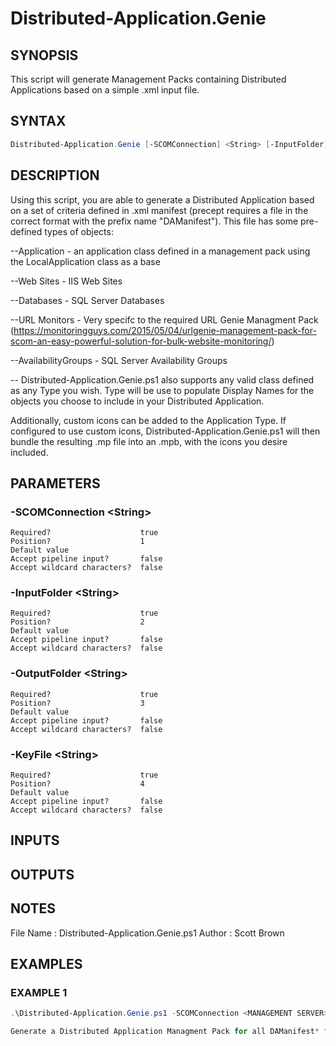# Distributed-Application.Genie
## SYNOPSIS
This script will generate Management Packs containing Distributed Applications based on a simple .xml input file.

## SYNTAX
```powershell
Distributed-Application.Genie [-SCOMConnection] <String> [-InputFolder] <String> [-OutputFolder] <String> [-KeyFile] <String> [<CommonParameters>]
```

## DESCRIPTION
Using this script, you are able to generate a Distributed Application based on a set of criteria defined in .xml manifest (precept requires a file in the correct format with the prefix name "DAManifest"). This file has some pre-defined types of objects:

--Application - an application class defined in a management pack using the LocalApplication class as a base

--Web Sites - IIS Web Sites

--Databases - SQL Server Databases

--URL Monitors - Very specifc to the required URL Genie Managment Pack (https://monitoringguys.com/2015/05/04/urlgenie-management-pack-for-scom-an-easy-powerful-solution-for-bulk-website-monitoring/)

--AvailabilityGroups - SQL Server Availability Groups

-- Distributed-Application.Genie.ps1 also supports any valid class defined as any Type you wish. Type will be use to populate Display Names for the objects you choose to include in your Distributed Application.

Additionally, custom icons can be added to the Application Type. If configured to use custom icons, Distributed-Application.Genie.ps1 
will then bundle the resulting .mp file into an .mpb, with the icons you desire included.

## PARAMETERS
### -SCOMConnection &lt;String&gt;

```
Required?                    true
Position?                    1
Default value
Accept pipeline input?       false
Accept wildcard characters?  false
```
 
### -InputFolder &lt;String&gt;

```
Required?                    true
Position?                    2
Default value
Accept pipeline input?       false
Accept wildcard characters?  false
```
 
### -OutputFolder &lt;String&gt;

```
Required?                    true
Position?                    3
Default value
Accept pipeline input?       false
Accept wildcard characters?  false
```
 
### -KeyFile &lt;String&gt;

```
Required?                    true
Position?                    4
Default value
Accept pipeline input?       false
Accept wildcard characters?  false
```

## INPUTS


## OUTPUTS


## NOTES
File Name  : Distributed-Application.Genie.ps1
Author     : Scott Brown

## EXAMPLES
### EXAMPLE 1
```powershell
.\Distributed-Application.Genie.ps1 -SCOMConnection <MANAGEMENT SERVER> -InputFolder C:\TEMP2\DistributedApplications -OutputFolder C:\DA -KeyFile 'Path to my .snk file'

Generate a Distributed Application Managment Pack for all DAManifest* files in -InputFolder, and place the resulting files in -OutputFolder
```


